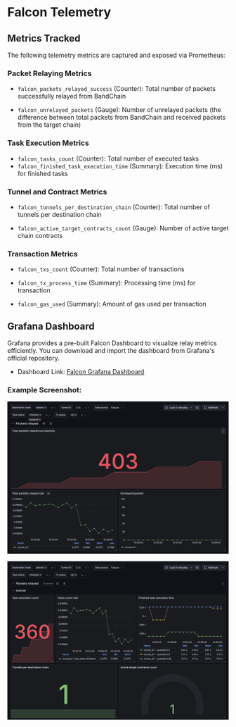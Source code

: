 # Falcon Telemetry

## Metrics Tracked

The following telemetry metrics are captured and exposed via Prometheus:

### Packet Relaying Metrics

- `falcon_packets_relayed_success` (Counter): Total number of packets successfully relayed from BandChain

- `falcon_unrelayed_packets` (Gauge): Number of unrelayed packets (the difference between total packets from BandChain and received packets from the target chain)

### Task Execution Metrics

- `falcon_tasks_count` (Counter): Total number of executed tasks
- `falcon_finished_task_execution_time` (Summary): Execution time (ms) for finished tasks

### Tunnel and Contract Metrics 
- `falcon_tunnels_per_destination_chain` (Counter): Total number of tunnels per destination chain

- `falcon_active_target_contracts_count` (Gauge): Number of active target chain contracts

### Transaction Metrics
- `falcon_txs_count` (Counter): Total number of transactions

- `falcon_tx_process_time` (Summary): Processing time (ms) for transaction

- `falcon_gas_used` (Summary): Amount of gas used per transaction

## Grafana Dashboard
Grafana provides a pre-built Falcon Dashboard to visualize relay metrics efficiently. You can download and import the dashboard from Grafana's official repository.


- Dashboard Link: [Falcon Grafana Dashboard](https://grafana.com/grafana/dashboards/23038-falcon/)

### Example Screenshot:
![alt text](packet-relayed.png)

![alt text](example-destination-chain.png)











